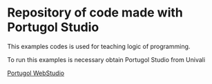 # Repository of code made with Portugol Studio

This examples codes is used for teaching logic of programming.

To run this examples is necessary obtain Portugol Studio from Univali

[Portugol WebStudio](https://portugol.dev/)